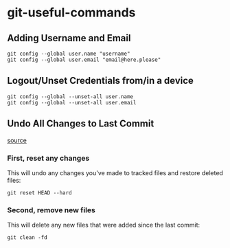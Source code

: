 # git-useful-commands
## Adding Username and Email
```
git config --global user.name "username"
git config --global user.email "email@here.please"
```

## Logout/Unset Credentials from/in a device
```
git config --global --unset-all user.name
git config --global --unset-all user.email
```

## Undo All Changes to Last Commit
[source](https://stackoverflow.com/questions/4630312/reset-all-changes-after-last-commit-in-git)
### First, reset any changes
This will undo any changes you've made to tracked files and restore deleted files:
```
git reset HEAD --hard
```

### Second, remove new files
This will delete any new files that were added since the last commit:
```
git clean -fd
```



